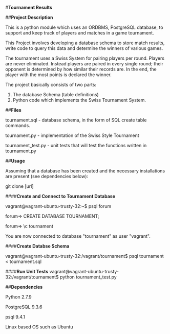 #**Tournament Results**

##**Project Description**

This is a python module which uses an ORDBMS, PostgreSQL database, to support and keep track of players and matches in a game tournament.

This Project involves developing a database schema to store match results, write code to query this data and determine the winners of various games.

The tournament uses a Swiss System for pairing players per round. Players are never eliminated. Instead players are paired in every single round; their opponent is determined by how similar their records are. In the end, the player with the most points is declared the winner.

The project basically consists of two parts:
1. The database Schema (table definitions)
2. Python code which implements the Swiss Tournament System.

##**Files**

 tournament.sql - database schema, in the form of SQL create table commands.

 tournament.py - implementation of the Swiss Style Tournament

tournament_test.py - unit tests that will test the functions written in tournament.py

##**Usage**

Assuming that a database has been created and the necessary installations are present (see dependencies below):

git clone [url]

####**Create and Connect to Tournament Database**

vagrant@vagrant-ubuntu-trusty-32:~$ psql forum

forum=> CREATE DATABASE TOURNAMENT;

forum=> \c tournament

You are now connected to database "tournament" as user "vagrant".

####**Create Databse Schema**

vagrant@vagrant-ubuntu-trusty-32:/vagrant/tournament$ psql tournament < tournament.sql

####**Run Unit Tests**
vagrant@vagrant-ubuntu-trusty-32:/vagrant/tournament$ python tournament_test.py






##**Dependencies**

Python 2.7.9

PostgreSQL 9.3.6

psql 9.4.1

Linux based OS such as Ubuntu

